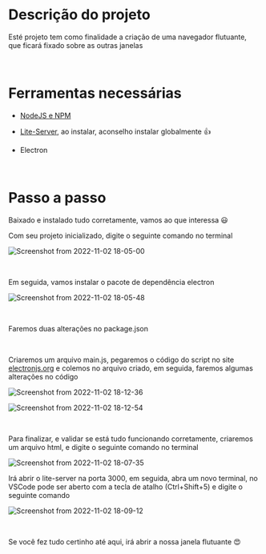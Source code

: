 # Descrição do projeto

Esté projeto tem como finalidade a criação de uma navegador flutuante, que ficará fixado sobre as outras janelas

<br>

# Ferramentas necessárias

- [NodeJS e NPM](https://kinsta.com/pt/blog/como-instalar-o-node-js/)

- [Lite-Server](https://github.com/johnpapa/lite-server), ao instalar, aconselho instalar globalmente 👍

- Electron

<br>

# Passo a passo

Baixado e instalado tudo corretamente, vamos ao que interessa 😃

Com seu projeto inicializado, digite o seguinte comando no terminal

![Screenshot from 2022-11-02 18-05-00](https://user-images.githubusercontent.com/81364355/199602462-27395dc9-dea8-40d6-93aa-ba8ee0dbcb2c.png)

<br>

Em seguida, vamos instalar o pacote de dependência electron

![Screenshot from 2022-11-02 18-05-48](https://user-images.githubusercontent.com/81364355/199602470-bb242ae0-cf79-482f-867d-988afdeabddb.png)

<br>

Faremos duas alterações no package.json 

<img src="https://user-images.githubusercontent.com/81364355/199597372-f4ebcb02-a0ac-481b-a21b-9245516f685f.png" alt="">

<img src="https://user-images.githubusercontent.com/81364355/199597379-6bf7782b-c4a4-48a5-b5bc-1431b8703ef9.png" alt="">

<br>

Criaremos um arquivo main.js, pegaremos o código do script no site [electronjs.org](https://www.electronjs.org/docs/latest/tutorial/tutorial-first-app#final-starter-code) e colemos no arquivo criado, em seguida, faremos algumas alterações no código

![Screenshot from 2022-11-02 18-12-36](https://user-images.githubusercontent.com/81364355/199603605-92d83874-fcb6-40ab-88bb-e1e778e54420.png)

![Screenshot from 2022-11-02 18-12-54](https://user-images.githubusercontent.com/81364355/199603620-83cb2a2d-7c96-4340-9ecb-7aaa7b9b05eb.png)

<br>

Para finalizar, e validar se está tudo funcionando corretamente, criaremos um arquivo html, e digite o seguinte comando no terminal

![Screenshot from 2022-11-02 18-07-35](https://user-images.githubusercontent.com/81364355/199602834-730e0826-ae8b-42e0-81ea-7f27e611f5ff.png)

Irá abrir o lite-server na porta 3000, em seguida, abra um novo terminal, no VSCode pode ser aberto com a tecla de atalho (Ctrl+Shift+5) e digite o seguinte comando

![Screenshot from 2022-11-02 18-09-12](https://user-images.githubusercontent.com/81364355/199603004-59dee93b-1134-40f5-b361-c6d4c26b17e0.png)

<br>

Se você fez tudo certinho até aqui, irá abrir a nossa janela flutuante 😍

<img src="https://user-images.githubusercontent.com/81364355/199555319-a9f4ddd5-7fb2-4863-9bfa-262fa8d0cbb0.png" alt="">
